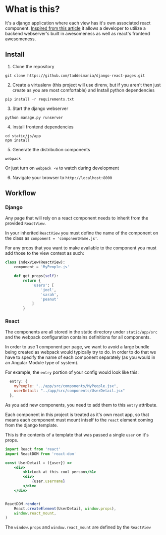 # What is this?

It's a django application where each view has it's own associated
react component. [Inspired from this article](https://hackernoon.com/reconciling-djangos-mvc-templates-with-react-components-3aa986cf510a) it allows a developer to utilize a backend webserver's built in awesomeness as well as react's frontend awesomeness.

## Install

1) Clone the repository

```
git clone https://github.com/taddeimania/django-react-pages.git
```

2) Create a virtualenv (this project will use direnv, but if you aren't then just create as you are most comfortable) and Install python dependencies

```
pip install -r requirements.txt
```

3) Start the django webserver

```
python manage.py runserver
```

4) Install frontend dependencies

```
cd static/js/app
npm install
```

5) Generate the distribution components

```
webpack
```

Or just turn on `webpack -w` to watch during development

6) Navigate your browser to `http://localhost:8000`

## Workflow

### Django

Any page that will rely on a react component needs to inherit from the provided `ReactView`.

In your inherited `ReactView` you must define the name of the component on the class as `component = 'componentName.js'`.

For any props that you want to make available to the component you must add those to the view context as such:

```python
class IndexView(ReactView):
    component = 'MyPeople.js'

    def get_props(self):
        return { 
            'users': [
                'joel',
                'sarah',
                'peanut'
            ]
        }
```

### React

The components are all stored in the static directory under `static/app/src` and the webpack configuration contains definitions for all components.

In order to use 1 component per page, we want to avoid a large bundle being created as webpack would typically try to do. In order to do that we have to specify the name of each component separately (as you would in an Angular Module type of system).

For example, the `entry` portion of your config would look like this:

```js
  entry: {
    myPeople: "../app/src/components/MyPeople.jsx",
    userDetail: "../app/src/components/UserDetail.jsx"
  },
```

As you add new components, you need to add them to this `entry` attribute.

Each component in this project is treated as it's own react app, so that means each component must mount intself to the `react` element coming from the django template.

This is the contents of a template that was passed a single `user` on it's props.

```jsx
import React from 'react'
import ReactDOM from 'react-dom'

const UserDetail = ({user}) =>
    <div>
        <h1>Look at this cool person</h1>
        <div>
            {user.username}
        </div>
    </div>


ReactDOM.render(
    React.createElement(UserDetail, window.props),
    window.react_mount,
)
```

The `window.props` and `window.react_mount` are defined by the `ReactView`